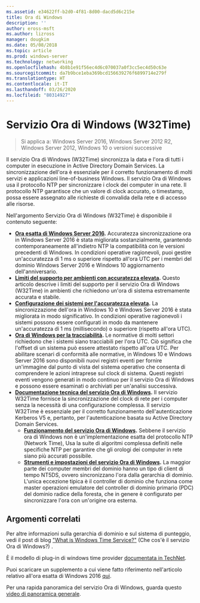 ```yaml
---
ms.assetid: e34622ff-b2d0-4f81-8d00-dacd5d6c215e
title: Ora di Windows
description: ''
author: eross-msft
ms.author: lizross
manager: dougkim
ms.date: 05/08/2018
ms.topic: article
ms.prod: windows-server
ms.technology: networking
ms.openlocfilehash: 4b8b1e91f56ec4d6c070037a0f3cc5ec4d50c63e
ms.sourcegitcommit: da7b9bce1eba369bcd156639276f6899714e279f
ms.translationtype: HT
ms.contentlocale: it-IT
ms.lasthandoff: 03/26/2020
ms.locfileid: "80314927"
---
```

# <a name="windows-time-service-w32time"></a>Servizio Ora di Windows (W32Time)

>Si applica a: Windows Server 2016, Windows Server 2012 R2, Windows Server 2012, Windows 10 o versioni successive

Il servizio Ora di Windows (W32Time) sincronizza la data e l'ora di tutti i computer in esecuzione in Active Directory Domain Services. La sincronizzazione dell'ora è essenziale per il corretto funzionamento di molti servizi e applicazioni line-of-business Windows. Il servizio Ora di Windows usa il protocollo NTP per sincronizzare i clock dei computer in una rete. Il protocollo NTP garantisce che un valore di clock accurato, o timestamp, possa essere assegnato alle richieste di convalida della rete e di accesso alle risorse.

Nell'argomento Servizio Ora di Windows (W32Time) è disponibile il contenuto seguente:
- **[Ora esatta di Windows Server 2016](accurate-time.md).** Accuratezza sincronizzazione ora in Windows Server 2016 è stata migliorata sostanzialmente, garantendo contemporaneamente all'indietro NTP la compatibilità con le versioni precedenti di Windows. In condizioni operative ragionevoli, puoi gestire un'accuratezza di 1 ms o superiore rispetto all'ora UTC per i membri del dominio Windows Server 2016 e Windows 10 aggiornamento dell'anniversario.
- **[Limiti del supporto per ambienti con accuratezza elevata](support-boundary.md).** Questo articolo descrive i limiti del supporto per il servizio Ora di Windows (W32Time) in ambienti che richiedono un'ora di sistema estremamente accurata e stabile.
- **[Configurazione dei sistemi per l'accuratezza elevata](configuring-systems-for-high-accuracy.md).** La sincronizzazione dell'ora in Windows 10 e Windows Server 2016 è stata migliorata in modo significativo.  In condizioni operative ragionevoli i sistemi possono essere configurati in modo da mantenere un'accuratezza di 1 ms (millisecondo) o superiore (rispetto all'ora UTC).
- **[Ora di Windows per la tracciabilità](windows-time-for-traceability.md).** Le normative di molti settori richiedono che i sistemi siano tracciabili per l'ora UTC.  Ciò significa che l'offset di un sistema può essere attestato rispetto all'ora UTC.  Per abilitare scenari di conformità alle normative, in Windows 10 e Windows Server 2016 sono disponibili nuovi registri eventi per fornire un'immagine dal punto di vista del sistema operativo che consenta di comprendere le azioni intraprese sul clock di sistema.  Questi registri eventi vengono generati in modo continuo per il servizio Ora di Windows e possono essere esaminati o archiviati per un'analisi successiva.
- **[Documentazione tecnica del servizio Ora di Windows](windows-time-service-tech-ref.md).** Il servizio W32Time fornisce la sincronizzazione del clock di rete per i computer senza la necessità di una configurazione complessa. Il servizio W32Time è essenziale per il corretto funzionamento dell'autenticazione Kerberos V5 e, pertanto, per l'autenticazione basata su Active Directory Domain Services.
    - **[Funzionamento del servizio Ora di Windows](How-the-Windows-Time-Service-Works.md).** Sebbene il servizio ora di Windows non è un'implementazione esatta del protocollo NTP (Network Time), Usa la suite di algoritmi complessa definiti nelle specifiche NTP per garantire che gli orologi dei computer in rete siano più accurati possibile.
    - **[Strumenti e impostazioni del servizio Ora di Windows](Windows-Time-Service-Tools-and-Settings.md).** La maggior parte dei computer membri del dominio hanno un tipo di client di tempo NT5DS, ovvero sincronizzano l'ora dalla gerarchia di dominio. L'unica eccezione tipica è il controller di dominio che funziona come master operazioni emulatore del controller di dominio primario (PDC) del dominio radice della foresta, che in genere è configurato per sincronizzare l'ora con un'origine ora esterna.


## <a name="related-topics"></a>Argomenti correlati
Per altre informazioni sulla gerarchia di dominio e sul sistema di punteggio, vedi il post di blog ["What is Windows Time Service?"](https://blogs.msdn.microsoft.com/w32time/2007/07/07/what-is-windows-time-service/) (Che cos'è il servizio Ora di Windows?) .

È il modello di plug-in di windows time provider [documentata in TechNet](https://msdn.microsoft.com/library/windows/desktop/ms725475%28v=vs.85%29.aspx).

Puoi scaricare un supplemento a cui viene fatto riferimento nell'articolo relativo all'ora esatta di Windows 2016 [qui](https://windocs.blob.core.windows.net/windocs/WindowsTimeSyncAccuracy_Addendum.pdf).

Per una rapida panoramica del servizio Ora di Windows, guarda questo [video di panoramica generale](https://aka.ms/WS2016TimeVideo).
